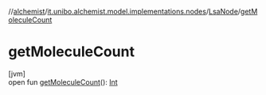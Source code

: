 //[alchemist](../../../index.md)/[it.unibo.alchemist.model.implementations.nodes](../index.md)/[LsaNode](index.md)/[getMoleculeCount](get-molecule-count.md)

# getMoleculeCount

[jvm]\
open fun [getMoleculeCount](get-molecule-count.md)(): [Int](https://kotlinlang.org/api/latest/jvm/stdlib/kotlin/-int/index.html)

